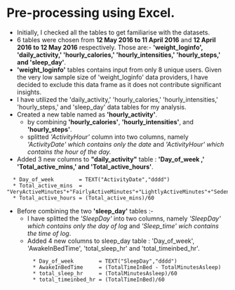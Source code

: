 # Pre-processing using Excel.
- Initially, I checked all the tables to get familiarise with the datasets.
- 6 tables were chosen from **12 May 2016 to 11 April 2016** and **12 April 2016 to 12 May 2016** respectively. Those are:- **'weight_loginfo', 'daily_activity,' 'hourly_calories,' 'hourly_intensities,' 'hourly_steps,' and  'sleep_day'**.
- **'weight_loginfo'** tables contains input from only 8 unique users. Given the very low sample size of 'weight_loginfo' data providers, I have decided to exclude this data frame  as it does not contribute significant insights.
- I have utilized the 'daily_activity,' 'hourly_calories,' 'hourly_intensities,' 'hourly_steps,' and  'sleep_day' data tables for my analysis.
- Created a new table named as **'hourly_activity'**.
   * by combining **'hourly_calories'**, **'hourly_intensities'**, and **'hourly_steps'**.
   * splitted *'ActivityHour'* column into two columns, namely *'ActivityDate' which contains only the date* and *'ActivityHour' which contains the hour of the day.*       
- Added 3 new columns to **"daily_activity"** table : **'Day_of_week ,' 'Total_active_mins,' and 'Total_active_hours'**.
```EXCEL
  * Day_of_week        = TEXT("ActivityDate","dddd")
  * Total_active_mins  = "VeryActiveMinutes"+"FairlyActiveMinutes"+"LightlyActiveMinutes"+"SedentaryMinutes
  * Total_active_hours = (Total_active_mins)/60
```

- Before combining the two **'sleep_day'** tables :-
   - I have splitted the *'SleepDay'* into two columns, namely *'SleepDay' which contains only the day of log* and *'Sleep_time' wich contains the time of log*.
   - Added 4 new columns to sleep_day table : 'Day_of_week', 'AwakeInBedTime', 'total_sleep_hr' and 'total_timeinbed_hr'.
  ```EXCEL
       * Day_of_week        = TEXT("SleepDay","dddd")
       * AwakeInBedTime     = (TotalTimeInBed - TotalMinutesAsleep)
       * total_sleep_hr     = (TotalMinutesAsleep)/60
       * total_timeinbed_hr = (TotalTimeInBed)/60 
